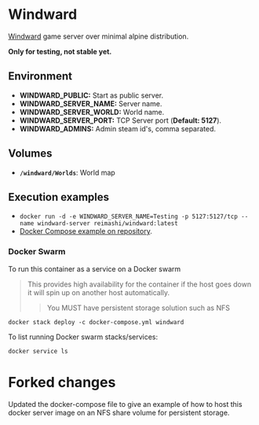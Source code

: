 # Windward

[Windward](http://www.tasharen.com/windward) game server over minimal alpine distribution.

**Only for testing, not stable yet.**

## Environment

- **WINDWARD_PUBLIC:** Start as public server.
- **WINDWARD_SERVER_NAME:** Server name.
- **WINDWARD_SERVER_WORLD:** World name.
- **WINDWARD_SERVER_PORT:** TCP Server port (**Default: 5127**).
- **WINDWARD_ADMINS:** Admin steam id's, comma separated.

## Volumes

- **```/windward/Worlds```**: World map

## Execution examples

- ``` docker run -d -e WINDWARD_SERVER_NAME=Testing -p 5127:5127/tcp --name windward-server reimashi/windward:latest ```
- [Docker Compose example on repository](https://github.com/reimashi/windward-docker/blob/master/docker-compose.yml).

### Docker Swarm

To run this container as a service on a Docker swarm 

> This provides high availability for the container if the host goes down it will spin up on another host automatically.
>> You MUST have persistent storage solution such as NFS

```
docker stack deploy -c docker-compose.yml windward
```

To list running Docker swarm stacks/services:

```
docker service ls
```

# Forked changes
Updated the docker-compose file to give an example of how to host this docker server image on an NFS share volume for persistent storage. 
